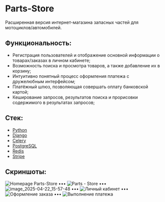 # Parts-Store

Расширенная версия интернет-магазина запасных частей для мотоциклов/автомобилей.

## Функциональность:

- Регистрация пользователей и отображение основной информации о товарах/заказах в личном кабинете;
- Возможность поиска и просмотра товаров, а также добавление их в корзину;
- Интуитивно понятный процесс оформления платежа с дружелюбным интерфейсом;
- Платёжный шлюз, позволяющая совершать оплату банковской картой;
- Кеширование запросов, результатов поиска и прорисовки содержимого в результатах запросов;

## Стек:

- [Python](https://www.python.org/downloads/)
- [Django](https://www.djangoproject.com/download/)
- [Celery](https://pypi.org/project/celery/)
- [PostgreSQL](https://www.postgresql.org/)
- [Redis](https://redis.io/downloads/)
- [Stripe](https://stripe.com/)

## Скриншоты:
![Homepage Parts-Store](https://github.com/user-attachments/assets/ee6b7e90-53c0-4614-ba37-881701374df4)
•••
![Parts - Store](https://github.com/user-attachments/assets/ed0791f1-2fb4-4dff-8c8e-e0660b7c44ac)
•••
![image_2025-04-22_15-57-48](https://github.com/user-attachments/assets/31f4285e-47b4-476d-a87d-7c1d38c531f1)
•••
![Личный кабинет](https://github.com/user-attachments/assets/0e6a070f-2ec2-473f-91b9-e0cec6aab712)
•••
![Оформление заказа](https://github.com/user-attachments/assets/be9bec70-2990-4738-8554-df0f59045999)
•••
![Выполнение платежа](https://github.com/user-attachments/assets/205da13e-d7f9-4558-8887-76ead330b494)
